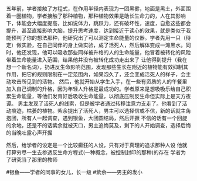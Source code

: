 五年前，学者接触了方程式，在作用半径内表现为一团黑雾，地面是黑土，外面围着一圈植物，学者接触了那种植物，那种植物效果是助长生命力的，人在其影响下，体能会大幅度提高，比如说体力，跳跃力，还有破坏性，速度，自愈这些都会提升，甚至直接影响大脑，提升思考速度，达到接近于读心的效果，就是类似于我能预判了你的想法那种，他研究出了可以测定生命能量的仪器。学者先用一只（待定）做实验，在自己同伴的身上做实验，成了活死人，然后解体变成一滩黑水。同时，他还发现，他可以吸收那些同样被升格的人的生命能量，他冒着被转化的风险带着生命能量进入范围，结果他并没有被转化成功走出来了
让他得到提升（我在想一个新名词），扔进反生命影响范围，发现那些生长在附近的植物能有效抑制其作用，把它的规则限制在一定范围内，如果泡久了，还会变成活死人的样子，会主动攻击所见到的活物。
然后，他就开始从学生入手，在一些有资质的人的午餐里加入自己调制的升格，因为年轻人升格是最成功的。学者原来是想吸吸乐给自己积累生命能量，等他们发育好后吸收生命能量，以彻底压制反生命但实际上是天方夜谭。
男主发现了活死人的线索，但是被学者通过转移注意力支走了。他看到了活动痕迹，枯萎的植物。紫余提出了活死人，男主可以选择信或不信，新的话就主角抱团，所有人一起调查，遇到银鱼，大团圆结局，然后开撅
不信的话有一个回旋的余地，还是不的话紫余就被灭口，男主追悔莫及，剩下的人开始调查，选择后悔的当晚吐露心声开掘

然后，给学者的设定是一个比较癫狂的人设，只有对于真理的追求那种人设
他就打算穷尽一生去参透反生命方程式(一种概念，被控制封印的那种)的存在
学者为了研究当了那里的教师

#银鱼——学者的同事的女儿，长一级
#紫余——男主的发小


